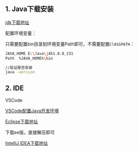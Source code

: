 ## 1. Java下载安装

[jdk下载地址](https://www.oracle.com/technetwork/java/javase/downloads/index.html)

配置环境变量：

只需要配置bin目录到环境变量Path即可，不需要配置`ClASSPATH`：

```bash
JAVA_HOME E:\Java\jdk1.8.0_231
Path  %JAVA_HOME%\bin

//验证是否安装
java -version
```

## 2. IDE

VSCode

[VSCode配置Java开发环境](https://code.visualstudio.com/docs/java/java-tutorial)

[Eclipse下载地址](https://www.eclipse.org/downloads/packages/)

下载ee版，直接解压即可

[IntelliJ IDEA下载地址](https://www.jetbrains.com/idea/download/#section=windows)
